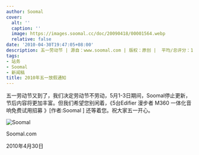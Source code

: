 ```yaml
---
author: Soomal
cover:
  alt: ''
  caption: ''
  image: https://images.soomal.cc/doc/20090418/00001564.webp
  relative: false
date: '2010-04-30T19:47:05+08:00'
description: 五一劳动节 | 源自：www.soomal.com | 版权：原创 |  平均/总评分：10.00/30
tags:
- 站务
- Soomal
- 新闻稿
title: 2010年五一放假通知
---
```


五一劳动节又到了，我们决定劳动节不劳动，5月1-3日期间，Soomal停止更新，节后内容将更加丰富。但我们希望您别闲着，《5台Edifier 漫步者 M360 一体化音响免费试用招募 》[作者:Soomal ]
还等着您。祝大家五一开心。



![Soomal](https://images.soomal.cc/doc/20090418/00001564.webp)



Soomal.com

2010年4月30日